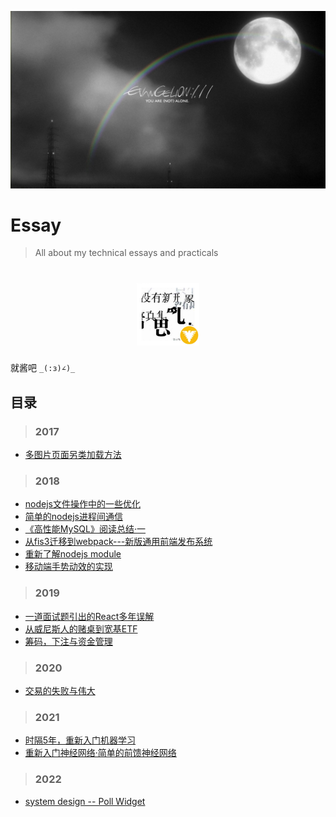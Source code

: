 ![banner](https://raw.githubusercontent.com/wanghsinche/essay/master/banner.jpg)
# Essay
> All about my technical essays and practicals
<h1 align="center">
<img src="https://github.com/wanghsinche/essay/raw/master/webwxgeticon.jpg" width=100>
</h1>

就酱吧 `_(:з)∠)_ `

## **目录**
> ### 2017
- [多图片页面另类加载方法](https://wanghsinche.github.io/essay/2017/%E5%A4%9A%E5%9B%BE%E7%89%87%E9%A1%B5%E9%9D%A2%E5%8F%A6%E7%B1%BB%E5%8A%A0%E8%BD%BD%E6%96%B9%E6%B3%95.md)

> ### 2018
- [nodejs文件操作中的一些优化](https://wanghsinche.github.io/essay/blob/master/2018/nodejs%E6%96%87%E4%BB%B6%E6%93%8D%E4%BD%9C%E4%B8%AD%E7%9A%84%E4%B8%80%E4%BA%9B%E4%BC%98%E5%8C%96.md)
- [简单的nodejs进程间通信](https://github.com/wanghsinche/essay/blob/master/2018/%E7%AE%80%E5%8D%95%E7%9A%84nodejs%E8%BF%9B%E7%A8%8B%E9%97%B4%E9%80%9A%E4%BF%A1.md)
- [《高性能MySQL》阅读总结·一](https://wanghsinche.github.io/essay/blob/master/2018/%E3%80%8A%E9%AB%98%E6%80%A7%E8%83%BDMySQL%E3%80%8B%E9%98%85%E8%AF%BB%E6%80%BB%E7%BB%93%C2%B7%E4%B8%80.md)
- [从fis3迁移到webpack---新版通用前端发布系统](https://github.com/wanghsinche/essay/blob/master/2018/%E4%BB%8Efis3%E8%BF%81%E7%A7%BB%E5%88%B0webpack---%E6%96%B0%E7%89%88%E9%80%9A%E7%94%A8%E5%89%8D%E7%AB%AF%E5%8F%91%E5%B8%83%E7%B3%BB%E7%BB%9F.md)
- [重新了解nodejs module](https://wanghsinche.github.io/essay/blob/master/2018/%E9%87%8D%E6%96%B0%E4%BA%86%E8%A7%A3nodejs%20module.md)
- [移动端手势动效的实现](https://wanghsinche.github.io/essay/blob/master/2018/%E7%A7%BB%E5%8A%A8%E7%AB%AF%E6%89%8B%E5%8A%BF%E5%8A%A8%E6%95%88%E7%9A%84%E5%AE%9E%E7%8E%B0.md)

> ### 2019
- [一道面试题引出的React多年误解](https://wanghsinche.github.io/essay/blob/master/2019/%E4%B8%80%E9%81%93%E9%9D%A2%E8%AF%95%E9%A2%98%E5%BC%95%E5%87%BA%E7%9A%84%E5%A4%9A%E5%B9%B4%E8%AF%AF%E8%A7%A3.md)
- [从威尼斯人的赌桌到宽基ETF](https://wanghsinche.github.io/essay/blob/master/2019/%E4%BB%8E%E5%A8%81%E5%B0%BC%E6%96%AF%E4%BA%BA%E7%9A%84%E8%B5%8C%E6%A1%8C%E5%88%B0%E5%AE%BD%E5%9F%BAETF.md)
- [筹码，下注与资金管理](https://wanghsinche.github.io/essay/blob/master/2019/%E7%AD%B9%E7%A0%81%EF%BC%8C%E4%B8%8B%E6%B3%A8%E4%B8%8E%E8%B5%84%E9%87%91%E7%AE%A1%E7%90%86.md)

> ### 2020
- [交易的失败与伟大](https://wanghsinche.github.io/essay/blob/master/2020/%E4%BA%A4%E6%98%93%E7%9A%84%E5%A4%B1%E8%B4%A5%E4%B8%8E%E4%BC%9F%E5%A4%A7.md)

> ### 2021
- [时隔5年，重新入门机器学习](https://wanghsinche.github.io/essay/blob/master/2021/%E6%97%B6%E9%9A%945%E5%B9%B4%E9%87%8D%E6%96%B0%E5%85%A5%E9%97%A8%E6%9C%BA%E5%99%A8%E5%AD%A6%E4%B9%A0.md)
- [重新入门神经网络·简单的前馈神经网络](https://wanghsinche.github.io/essay/blob/master/2021/%E9%87%8D%E6%96%B0%E5%85%A5%E9%97%A8%E7%A5%9E%E7%BB%8F%E7%BD%91%E7%BB%9C%C2%B7%E7%AE%80%E5%8D%95%E7%9A%84%E5%89%8D%E9%A6%88%E7%A5%9E%E7%BB%8F%E7%BD%91%E7%BB%9C.md)

> ### 2022
- [system design -- Poll Widget](https://wanghsinche.github.io/essay/blob/master/2022/system-design/to-design-the-poll-widget.md)
